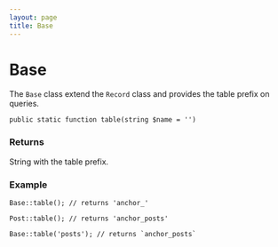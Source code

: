 ```yaml
---
layout: page
title: Base
---
```


# Base

The `Base` class extend the `Record` class and provides the table prefix on queries.

`public static function table(string $name = '')`

### Returns

String with the table prefix.

### Example

```
Base::table(); // returns 'anchor_'

Post::table(); // returns 'anchor_posts'

Base::table('posts'); // returns `anchor_posts`
```
